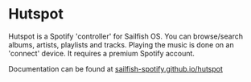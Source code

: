 # Hutspot

Hutspot is a Spotify 'controller' for  Sailfish OS. You can browse/search albums, artists, playlists and tracks. Playing the music is done on an 'connect' device. It requires a premium Spotify account.

Documentation can be found at [sailfish-spotify.github.io/hutspot](https://sailfish-spotify.github.io/hutspot/)